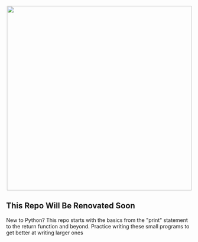 <p align="center">
  <img width="500" src="https://media0.giphy.com/media/coxQHKASG60HrHtvkt/giphy.gif?cid=ecf05e4750xfqhw1s2rkxvhungdgsk2u6s0x7fivkh2828hi&rid=giphy.gif&ct=g" alt="">
</p>

## This Repo Will Be Renovated Soon

New to Python? This repo starts with the basics from the "print" statement to the return function and beyond. 
Practice writing these small programs to get better at writing larger ones